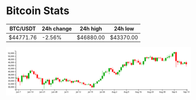 # Bitcoin Stats

BTC/USDT|24h change|24h high|24h low|
|---|---|---|---|
|$44771.76|-2.56%|$46880.00|$43370.00|

<img src="./chart.svg">
